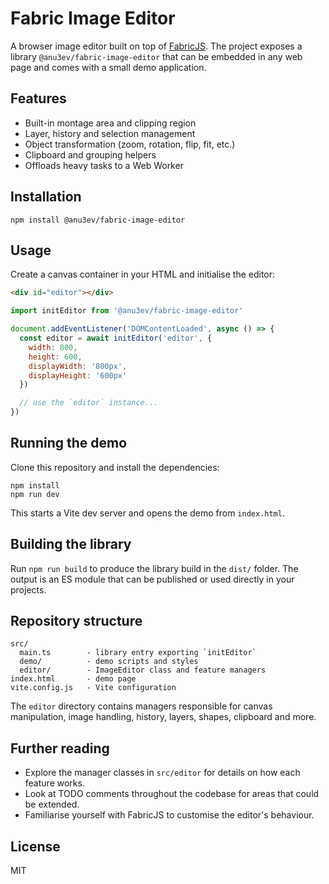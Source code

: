 # Fabric Image Editor

A browser image editor built on top of [FabricJS](https://fabricjs.com/). The project exposes a library `@anu3ev/fabric-image-editor` that can be embedded in any web page and comes with a small demo application.

## Features

- Built-in montage area and clipping region
- Layer, history and selection management
- Object transformation (zoom, rotation, flip, fit, etc.)
- Clipboard and grouping helpers
- Offloads heavy tasks to a Web Worker

## Installation

```
npm install @anu3ev/fabric-image-editor
```

## Usage

Create a canvas container in your HTML and initialise the editor:

```html
<div id="editor"></div>
```

```javascript
import initEditor from '@anu3ev/fabric-image-editor'

document.addEventListener('DOMContentLoaded', async () => {
  const editor = await initEditor('editor', {
    width: 800,
    height: 600,
    displayWidth: '800px',
    displayHeight: '600px'
  })

  // use the `editor` instance...
})
```

## Running the demo

Clone this repository and install the dependencies:

```
npm install
npm run dev
```

This starts a Vite dev server and opens the demo from `index.html`.

## Building the library

Run `npm run build` to produce the library build in the `dist/` folder. The output is an ES module that can be published or used directly in your projects.

## Repository structure

```
src/
  main.ts        - library entry exporting `initEditor`
  demo/          - demo scripts and styles
  editor/        - ImageEditor class and feature managers
index.html       - demo page
vite.config.js   - Vite configuration
```

The `editor` directory contains managers responsible for canvas manipulation, image handling, history, layers, shapes, clipboard and more.

## Further reading

- Explore the manager classes in `src/editor` for details on how each feature works.
- Look at TODO comments throughout the codebase for areas that could be extended.
- Familiarise yourself with FabricJS to customise the editor's behaviour.

## License

MIT
